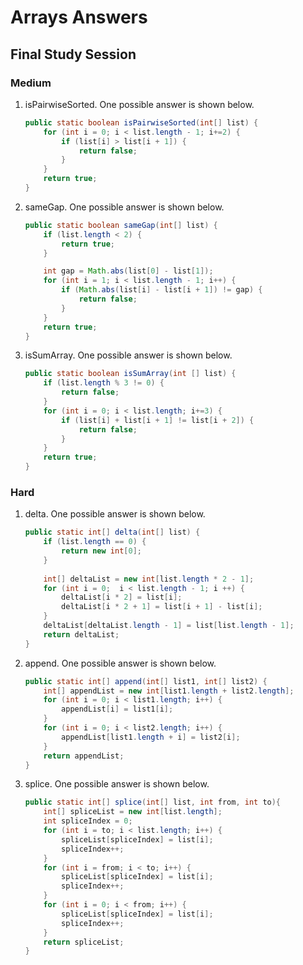 # Arrays Answers
## Final Study Session

### Medium
1. isPairwiseSorted. One possible answer is shown below.

	```java
	public static boolean isPairwiseSorted(int[] list) {
		for (int i = 0; i < list.length - 1; i+=2) {
			if (list[i] > list[i + 1]) {
				return false;
			}
		}
		return true;
	}
	```

2. sameGap. One possible answer is shown below.

	```java
	public static boolean sameGap(int[] list) {
		if (list.length < 2) {
			return true;
		}

		int gap = Math.abs(list[0] - list[1]);
		for (int i = 1; i < list.length - 1; i++) {
			if (Math.abs(list[i] - list[i + 1]) != gap) {
				return false;
			}
		}
		return true;
	}
	```

3. isSumArray. One possible answer is shown below.

	```java
	public static boolean isSumArray(int [] list) {
		if (list.length % 3 != 0) {
			return false;
		}
		for (int i = 0; i < list.length; i+=3) {
			if (list[i] + list[i + 1] != list[i + 2]) {
				return false;
			}
		}
		return true;
	}
	```

### Hard
1. delta. One possible answer is shown below.

	```java
	public static int[] delta(int[] list) {
		if (list.length == 0) {
			return new int[0];
		}
		
		int[] deltaList = new int[list.length * 2 - 1];
		for (int i = 0;  i < list.length - 1; i ++) {
			deltaList[i * 2] = list[i];
			deltaList[i * 2 + 1] = list[i + 1] - list[i];
		}
		deltaList[deltaList.length - 1] = list[list.length - 1];
		return deltaList;
	}
	```

2. append. One possible answer is shown below.

	```java
	public static int[] append(int[] list1, int[] list2) {
		int[] appendList = new int[list1.length + list2.length];
		for (int i = 0; i < list1.length; i++) {
			appendList[i] = list1[i];
		}
		for (int i = 0; i < list2.length; i++) {
			appendList[list1.length + i] = list2[i];
		}
		return appendList;
	}
	```

3. splice. One possible answer is shown below.

	```java
	public static int[] splice(int[] list, int from, int to){
		int[] spliceList = new int[list.length];
		int spliceIndex = 0;
		for (int i = to; i < list.length; i++) {
			spliceList[spliceIndex] = list[i];
			spliceIndex++;
		}
		for (int i = from; i < to; i++) {
			spliceList[spliceIndex] = list[i]; 
			spliceIndex++;
		}
		for (int i = 0; i < from; i++) {
			spliceList[spliceIndex] = list[i];
			spliceIndex++;
		}
		return spliceList;
	}
	```